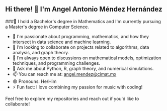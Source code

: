 ## Hi there! 👋 I'm Angel Antonio Méndez Hernández
###🔭 I hold a Bachelor's degree in Mathematics and I'm currently pursuing a Master's degree in Computer Science.
- 🌱 I'm passionate about programming, mathematics, and how they intersect in data science and machine learning.
- 👯 I’m looking to collaborate on projects related to algorithms, data analysis, and graph theory.
- 🤔 I’m always open to discussions on mathematical models, optimization techniques, and programming challenges.
- 💬 Ask me about Python, R, graph theory, and numerical simulations.
- 📫 You can reach me at: angel.mendez@cimat.mx
- 😄 Pronouns: He/Him
- ⚡ Fun fact: I love combining my passion for music with coding!

Feel free to explore my repositories and reach out if you'd like to collaborate!

